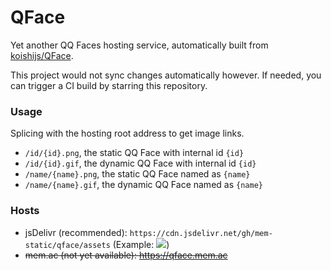 # QFace

Yet another QQ Faces hosting service, automatically built from [koishijs/QFace](https://github.com/koishijs/QFace).

This project would not sync changes automatically however. If needed, you can trigger a CI build by starring this repository.

### Usage

Splicing with the hosting root address to get image links.

* `/id/{id}.png`, the static QQ Face with internal id `{id}`
* `/id/{id}.gif`, the dynamic QQ Face with internal id `{id}`
* `/name/{name}.png`, the static QQ Face named as `{name}`
* `/name/{name}.gif`, the dynamic QQ Face named as `{name}`

### Hosts

* jsDelivr (recommended): `https://cdn.jsdelivr.net/gh/mem-static/qface/assets` (Example: ![](https://cdn.jsdelivr.net/gh/mem-static/qface/assets/id/0.gif))
* ~~mem.ac (not yet available): https://qface.mem.ac~~
